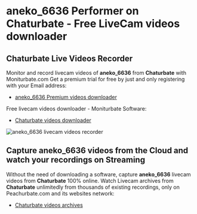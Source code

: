 # aneko_6636 Performer on Chaturbate - Free LiveCam videos downloader

## Chaturbate Live Videos Recorder

Monitor and record livecam videos of **aneko_6636** from **Chaturbate** with Moniturbate.com
Get a premium trial for free by just and only registering with your Email address:
* [aneko_6636 Premium videos downloader](https://moniturbate.com/request-demo-licence-key.html)

Free livecam videos downloader - Moniturbate Software:
* [Chaturbate videos downloader](https://moniturbate.com/moniturbate-download-software.html)

![aneko_6636 livecam videos recorder](https://peachurnet.com/templates/moniturbate-software.png)


## Capture aneko_6636 videos from the Cloud and watch your recordings on Streaming

Without the need of downloading a software, capture **aneko_6636** livecam videos from **Chaturbate** 100% online.
Watch Livecam archives from **Chaturbate** unlimitedly from thousands of existing recordings, only on Peachurbate.com and its websites network:
* [Chaturbate videos archives](https://peachurnet.com/)